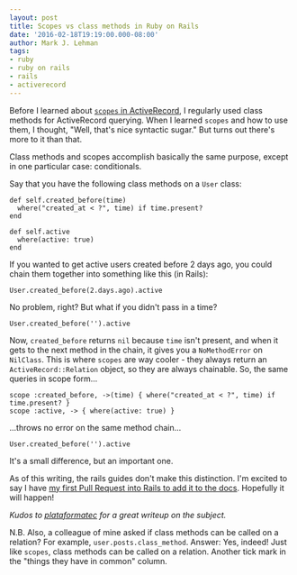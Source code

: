 ```yaml
---
layout: post
title: Scopes vs class methods in Ruby on Rails
date: '2016-02-18T19:19:00.000-08:00'
author: Mark J. Lehman
tags:
- ruby
- ruby on rails
- rails
- activerecord
---
```


Before I learned about [`scopes` in ActiveRecord](http://guides.rubyonrails.org/active_record_querying.html#scopes), I regularly used class methods for ActiveRecord querying. When I learned `scopes` and how to use them, I thought, "Well, that's nice syntactic sugar." But turns out there's more to it than that.

Class methods and scopes accomplish basically the same purpose, except in one particular case: conditionals.

Say that you have the following class methods on a `User` class:


    def self.created_before(time)
      where("created_at < ?", time) if time.present?
    end

    def self.active
      where(active: true)
    end

If you wanted to get active users created before 2 days ago, you could chain them together into something like this (in Rails):

    User.created_before(2.days.ago).active

No problem, right? But what if you didn't pass in a time?

    User.created_before('').active

Now, `created_before` returns `nil` because `time` isn't present, and when it gets to the next method in the chain, it gives you a `NoMethodError` on `NilClass`. This is where `scopes` are way cooler - they always return an `ActiveRecord::Relation` object, so they are always chainable. So, the same queries in scope form...

    scope :created_before, ->(time) { where("created_at < ?", time) if time.present? }
    scope :active, -> { where(active: true) }

...throws no error on the same method chain...

    User.created_before('').active

It's a small difference, but an important one.

As of this writing, the rails guides don't make this distinction. I'm excited to say I have [my first Pull Request into Rails to add it to the docs](https://github.com/rails/rails/pull/23606). Hopefully it will happen!

*Kudos to [plataformatec](http://blog.plataformatec.com.br/2013/02/active-record-scopes-vs-class-methods/) for a great writeup on the subject.*

N.B. Also, a colleague of mine asked if class methods can be called on a relation? For example, `user.posts.class_method`. Answer: Yes, indeed! Just like `scopes`, class methods can be called on a relation. Another tick mark in the "things they have in common" column.

